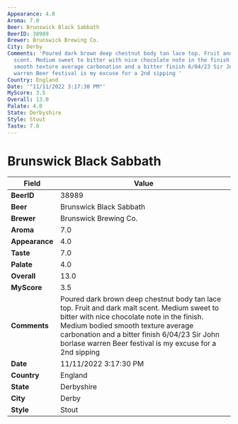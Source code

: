 ```yaml
---
Appearance: 4.0
Aroma: 7.0
Beer: Brunswick Black Sabbath
BeerID: 38989
Brewer: Brunswick Brewing Co.
City: Derby
Comments: 'Poured dark brown deep chestnut body tan lace top. Fruit and dark malt
  scent. Medium sweet to bitter with nice chocolate note in the finish. Medium bodied
  smooth texture average carbonation and a bitter finish 6/04/23 Sir John borlase
  warren Beer festival is my excuse for a 2nd sipping '
Country: England
Date: '"11/11/2022 3:17:30 PM"'
MyScore: 3.5
Overall: 13.0
Palate: 4.0
State: Derbyshire
Style: Stout
Taste: 7.0
---
```


# Brunswick Black Sabbath

| Field         | Value |
|---------------|-------|
| **BeerID** | 38989 |
| **Beer** | Brunswick Black Sabbath |
| **Brewer** | Brunswick Brewing Co. |
| **Aroma** | 7.0 |
| **Appearance** | 4.0 |
| **Taste** | 7.0 |
| **Palate** | 4.0 |
| **Overall** | 13.0 |
| **MyScore** | 3.5 |
| **Comments** | Poured dark brown deep chestnut body tan lace top. Fruit and dark malt scent. Medium sweet to bitter with nice chocolate note in the finish. Medium bodied smooth texture average carbonation and a bitter finish 6/04/23 Sir John borlase warren Beer festival is my excuse for a 2nd sipping  |
| **Date** | 11/11/2022 3:17:30 PM |
| **Country** | England |
| **State** | Derbyshire |
| **City** | Derby |
| **Style** | Stout |
